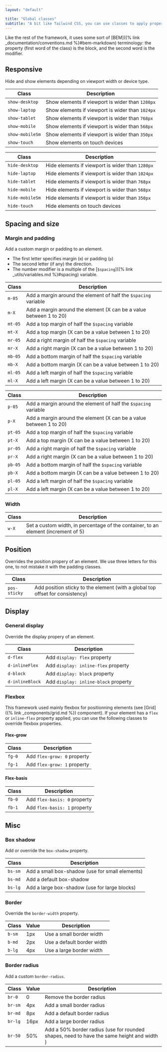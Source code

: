 ```yaml
---
layout: "default"

title: "Global classes"
subtitle: "A bit like Tailwind CSS, you can use classes to apply properties to an element. This can be useful when creating a custom class is a bit too much."
---
```


Like the rest of the framework, it uses some sort of [BEM]({% link _documentation/conventions.md %}#bem-markdown) terminology: the property (first word of the class) is the block, and the second word is the modifier.

## Responsive

Hide and show elements depending on viewport width or device type.

| Class | Description |
| --- | --- |
| `show-desktop` | Show elements if viewport is wider than `1280px` |
| `show-laptop` | Show elements if viewport is wider than `1024px` |
| `show-tablet` | Show elements if viewport is wider than `768px` |
| `show-mobile` | Show elements if viewport is wider than `568px` |
| `show-mobileSm` | Show elements if viewport is wider than `350px` |
| `show-touch` | Show elements on touch devices |

| Class | Description |
| --- | --- |
| `hide-desktop` | Hide elements if viewport is wider than `1280px` |
| `hide-laptop` | Hide elements if viewport is wider than `1024px` |
| `hide-tablet` | Hide elements if viewport is wider than `768px` |
| `hide-mobile` | Hide elements if viewport is wider than `568px` |
| `hide-mobileSm` | Hide elements if viewport is wider than `350px` |
| `hide-touch` | Hide elements on touch devices |

## Spacing and size

### Margin and padding

Add a custom margin or padding to an element. 

- The first letter specifies margin (`m`) or padding (`p`)
- The second letter (if any) the direction.
- The number modifier is a multiple of the [`$spacing`]({% link _utils/variables.md %}#spacing) variable. 

| Class | Description |
| --- | --- |
| `m-05` | Add a margin around the element of half the `$spacing` variable |
| `m-X` | Add a margin around the element (X can be a value between 1 to 20) |
| `mt-05` | Add a top margin of half the `$spacing` variable |
| `mt-X` | Add a top margin (X can be a value between 1 to 20) |
| `mr-05` | Add a right margin of half the `$spacing` variable |
| `mr-X` | Add a right margin (X can be a value between 1 to 20) |
| `mb-05` | Add a bottom margin of half the `$spacing` variable |
| `mb-X` | Add a bottom margin (X can be a value between 1 to 20) |
| `ml-05` | Add a left margin of half the `$spacing` variable |
| `ml-X` | Add a left margin (X can be a value between 1 to 20) |

| Class | Description |
| --- | --- |
| `p-05` | Add a margin around the element of half the `$spacing` variable |
| `p-X` | Add a margin around the element (X can be a value between 1 to 20) |
| `pt-05` | Add a top margin of half the `$spacing` variable |
| `pt-X` | Add a top margin (X can be a value between 1 to 20) |
| `pr-05` | Add a right margin of half the `$spacing` variable |
| `pr-X` | Add a right margin (X can be a value between 1 to 20) |
| `pb-05` | Add a bottom margin of half the `$spacing` variable |
| `pb-X` | Add a bottom margin (X can be a value between 1 to 20) |
| `pl-05` | Add a left margin of half the `$spacing` variable |
| `pl-X` | Add a left margin (X can be a value between 1 to 20) |

### Width

| Class | Description |
| --- | --- |
| `w-X` | Set a custom width, in percentage of the container, to an element (increment of 5) |

## Position

Overrides the position propery of an element. We use three letters for this one, to not mistake it with the padding classes.

| Class | Description |
| --- | --- |
| `pos-sticky` | Add position sticky to the element (with a global top offset for consistency) |

## Display

### General display

Override the display propery of an element.

| Class | Description |
| --- | --- |
| `d-flex` | Add `display: flex` property |
| `d-inlineFlex` | Add `display: inline-flex` property |
| `d-block` | Add `display: block` property |
| `d-inlineBlock` | Add `display: inline-block` property |

### Flexbox

This framework used mainly flexbox for positionning elements (see [Grid]({% link _components/grid.md %}) component). If your element has a `flex` or `inline-flex` property applied, you can use the following classes to override flexbox properties.

#### Flex-grow

| Class | Description |
| --- | --- |
| `fg-0` | Add `flex-grow: 0` property |
| `fg-1` | Add `flex-grow: 1` property |

#### Flex-basis

| Class | Description |
| --- | --- |
| `fb-0` | Add `flex-basis: 0` property |
| `fb-1` | Add `flex-basis: 1` property |

## Misc

### Box shadow

Add or override the `box-shadow` property.

| Class | Description |
| --- | --- |
| `bs-sm` | Add a small box-shadow (use for small elements) |
| `bs-md` | Add a default box-shadow |
| `bs-lg` | Add a large box-shadow (use for large blocks) |

### Border

Override the `border-width` property.

| Class | Value | Description |
| --- | --- | --- |
| `b-sm` | 1px | Use a small border width |
| `b-md` | 2px | Use a default border width |
| `b-lg` | 4px | Use a large border width |

### Border radius

Add a custom `border-radius`.

| Class | Value | Description |
| --- | --- | --- |
| `br-0` | 0 | Remove the border radius |
| `br-sm` | 4px | Add a small border radius |
| `br-md` | 8px | Add a default border radius |
| `br-lg` | 16px | Add a large border radius |
| `br-50` | 50% | Add a 50% border radius (use for rounded shapes, need to have the same height and width ) |
